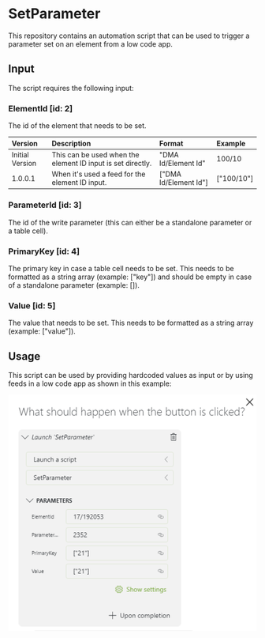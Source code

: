 # SetParameter

This repository contains an automation script that can be used to trigger a parameter set on an element from a low code app.

## Input

The script requires the following input:

### ElementId [id: 2]
	
The id of the element that needs to be set.

|Version | Description | Format | Example |
|:---|:---|:---|:---|
|Initial Version| This can be used when the element ID input is set directly. |"DMA Id/Element Id"|100/10|
|1.0.0.1|When it's used a feed for the element ID input.|["DMA Id/Element Id"]|["100/10"]
### ParameterId [id: 3]
	
The id of the write parameter (this can either be a standalone parameter or a table cell).

### PrimaryKey [id: 4]

The primary key in case a table cell needs to be set.
This needs to be formatted as a string array (example: ["key"]) and should be empty in case of a standalone parameter (example: []).

### Value [id: 5]

The value that needs to be set.
This needs to be formatted as a string array (example: ["value"]).
	
## Usage

This script can be used by providing hardcoded values as input or by using feeds in a low code app as shown in this example:

![Set Parameter Low Code app](/Documentation/SetParameter.png)
